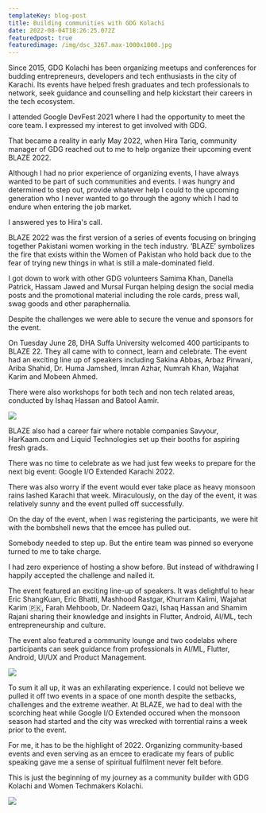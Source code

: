 ```yaml
---
templateKey: blog-post
title: Building communities with GDG Kolachi
date: 2022-08-04T18:26:25.072Z
featuredpost: true
featuredimage: /img/dsc_3267.max-1000x1000.jpg
---
```

Since 2015, [](https://www.linkedin.com/company/gdgkolachi/)GDG Kolachi has been organizing meetups and conferences for budding entrepreneurs, developers and tech enthusiasts in the city of Karachi. Its events have helped fresh graduates and tech professionals to network, seek guidance and counselling and help kickstart their careers in the tech ecosystem.

I attended Google DevFest 2021 where I had the opportunity to meet the core team. I expressed my interest to get involved with GDG.

That became a reality in early May 2022, when Hira Tariq, community manager of GDG reached out to me to help organize their upcoming event BLAZE 2022.

Although I had no prior experience of organizing events, I have always wanted to be part of such communities and events. I was hungry and determined to step out, provide whatever help I could to the upcoming generation who I never wanted to go through the agony which I had to endure when entering the job market. 

I answered yes to Hira's call. 

BLAZE 2022 was the first version of a series of events focusing on bringing together Pakistani women working in the tech industry. ‘BLAZE’ symbolizes the fire that exists within the Women of Pakistan who hold back due to the fear of trying new things in what is still a male-dominated field.

I got down to work with other GDG volunteers Samima Khan, Danella Patrick, Hassam Jawed and Mursal Furqan helping design the social media posts and the promotional material including the role cards, press wall, swag goods and other paraphernalia.

Despite the challenges we were able to secure the venue and sponsors for the event.

On Tuesday June 28, DHA Suffa University welcomed 400 participants to BLAZE 22. They all came with to connect, learn and celebrate. The event had an exciting line up of speakers including Sakina Abbas, Arbaz Pirwani, Ariba Shahid, Dr. Huma Jamshed, Imran Azhar, Numrah Khan, Wajahat Karim and Mobeen Ahmed.

There were also workshops for both tech and non tech related areas, conducted by Ishaq Hassan and Batool Aamir.

![](/img/blaze-blog-collage.jpg)

BLAZE also had a career fair where notable companies Savyour, HarKaam.com and Liquid Technologies set up their booths for aspiring fresh grads.

There was no time to celebrate as we had just few weeks to prepare for the next big event: Google I/O Extended Karachi 2022.

There was also worry if the event would ever take place as heavy monsoon rains lashed Karachi that week. Miraculously, on the day of the event, it was relatively sunny and the event pulled off successfully.

On the day of the event, when I was registering the participants, we were hit with the bombshell news that the emcee has pulled out.

Somebody needed to step up. But the entire team was pinned so everyone turned to me to take charge.

I had zero experience of hosting a show before. B﻿ut instead of withdrawing I happily accepted the challenge and nailed it.

The event featured an exciting line-up of speakers. It was delightful to hear Eric ShangKuan, Eric Bhatti, Mashhood Rastgar, Khurram Kalimi, Wajahat Karim 🇵🇰, Farah Mehboob, Dr. Nadeem Qazi, Ishaq Hassan and Shamim Rajani sharing their knowledge and insights in Flutter, Android, AI/ML, tech entrepreneurship and culture.

The event also featured a community lounge and two codelabs where participants can seek guidance from professionals in AI/ML, Flutter, Android, UI/UX and Product Management.

![](/img/io22-blog-collage.jpg)

To sum it all up, it was an exhilarating experience. I could not believe we pulled it off two events in a space of one month despite the setbacks, challenges and the extreme weather. At BLAZE, we had to deal with the scorching heat while Google I/O Extended occured when the monsoon season had started and the city was wrecked with torrential rains a week prior to the event.

For me, it has to be the highlight of 2022. Organizing community-based events and even serving as an emcee to eradicate my fears of public speaking gave me a sense of spiritual fulfilment never felt before.

This is just the beginning of my journey as a community builder with GDG Kolachi and Women Techmakers Kolachi.

![](/img/whatsapp-image-2022-06-29-at-2.08.55-pm.jpeg)